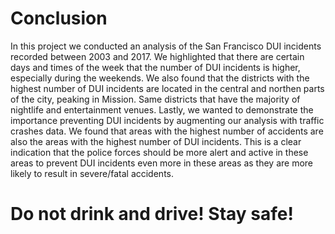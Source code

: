 # Conclusion

In this project we conducted an analysis of the San Francisco DUI incidents recorded between 2003 and 2017. We highlighted that there are certain days and times of the week that the number of DUI incidents is higher, especially during the weekends. We also found that the districts with the highest number of DUI incidents are located in the central and northen parts of the city, peaking in Mission. Same districts that have the majority of nightlife and entertainment venues. Lastly, we wanted to demonstrate the importance preventing DUI incidents by augmenting our analysis with traffic crashes data. We found that areas with the highest number of accidents are also the areas with the highest number of DUI incidents. This is a clear indication that the police forces should be more alert and active in these areas to prevent DUI incidents even more in these areas as they are more likely to result in severe/fatal accidents.

# Do not drink and drive! Stay safe!

